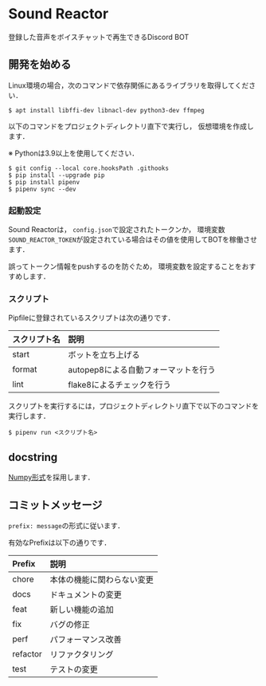 # Sound Reactor
登録した音声をボイスチャットで再生できるDiscord BOT


## 開発を始める
Linux環境の場合，次のコマンドで依存関係にあるライブラリを取得してください．

```shell
$ apt install libffi-dev libnacl-dev python3-dev ffmpeg
```

以下のコマンドをプロジェクトディレクトリ直下で実行し，
仮想環境を作成します．

※ Pythonは3.9以上を使用してください．

```shell
$ git config --local core.hooksPath .githooks
$ pip install --upgrade pip
$ pip install pipenv
$ pipenv sync --dev
```

### 起動設定
Sound Reactorは，
`config.json`で設定されたトークンか，
環境変数`SOUND_REACTOR_TOKEN`が設定されている場合はその値を使用してBOTを稼働させます．

誤ってトークン情報をpushするのを防ぐため，
環境変数を設定することをおすすめします．

### スクリプト
Pipfileに登録されているスクリプトは次の通りです．

| スクリプト名 | 説明 |
| :--- | :--- |
| start | ボットを立ち上げる |
| format | autopep8による自動フォーマットを行う |
| lint | flake8によるチェックを行う |

スクリプトを実行するには，プロジェクトディレクトリ直下で以下のコマンドを実行します．

```
$ pipenv run <スクリプト名>
```

## docstring
[Numpy形式](https://numpydoc.readthedocs.io/en/latest/format.html)を採用します．

## コミットメッセージ
`prefix: message`の形式に従います．

有効なPrefixは以下の通りです．

| Prefix | 説明 |
| :--- | :--- |
| chore | 本体の機能に関わらない変更 |
| docs | ドキュメントの変更 |
| feat | 新しい機能の追加 |
| fix | バグの修正 |
| perf | パフォーマンス改善 |
| refactor | リファクタリング |
| test | テストの変更 |
